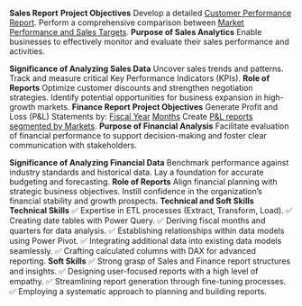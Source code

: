 **Sales Report**
**Project Objectives**
Develop a detailed [Customer Performance Report](https://github.com/ankitt994/Excel-Sales-Analytics/blob/main/Customer%20Performance%20Report.pdf).
Perform a comprehensive comparison between [Market Performance and Sales Targets](https://github.com/ankitt994/Excel-Sales-Analytics/blob/main/Market%20Performance%20vs%20Target%20Report.pdf).
**Purpose of Sales Analytics**
Enable businesses to effectively monitor and evaluate their sales performance and activities.

**Significance of Analyzing Sales Data**
Uncover sales trends and patterns.
Track and measure critical Key Performance Indicators (KPIs).
**Role of Reports**
Optimize customer discounts and strengthen negotiation strategies.
Identify potential opportunities for business expansion in high-growth markets.
**Finance Report**
**Project Objectives**
Generate Profit and Loss (P&L) Statements by:
[Fiscal Year](https://github.com/ankitt994/Excel-Sales-Analytics/blob/main/P%26L%20Statement%20by%20Fiscal%20Year.pdf)
[Months](https://github.com/ankitt994/Excel-Sales-Analytics/blob/main/P%26L%20Statement%20by%20Months.pdf)
Create [P&L reports segmented by Markets](https://github.com/ankitt994/Excel-Sales-Analytics/blob/main/P%26L%20Statement%20by%20Markets.pdf).
**Purpose of Financial Analysis**
Facilitate evaluation of financial performance to support decision-making and foster clear communication with stakeholders.

**Significance of Analyzing Financial Data**
Benchmark performance against industry standards and historical data.
Lay a foundation for accurate budgeting and forecasting.
**Role of Reports**
Align financial planning with strategic business objectives.
Instill confidence in the organization’s financial stability and growth prospects.
**Technical and Soft Skills**
**Technical Skills**
✅ Expertise in ETL processes (Extract, Transform, Load).
✅ Creating date tables with Power Query.
✅ Deriving fiscal months and quarters for data analysis.
✅ Establishing relationships within data models using Power Pivot.
✅ Integrating additional data into existing data models seamlessly.
✅ Crafting calculated columns with DAX for advanced reporting.
**Soft Skills**
✅ Strong grasp of Sales and Finance report structures and insights.
✅ Designing user-focused reports with a high level of empathy.
✅ Streamlining report generation through fine-tuning processes.
✅ Employing a systematic approach to planning and building reports.
